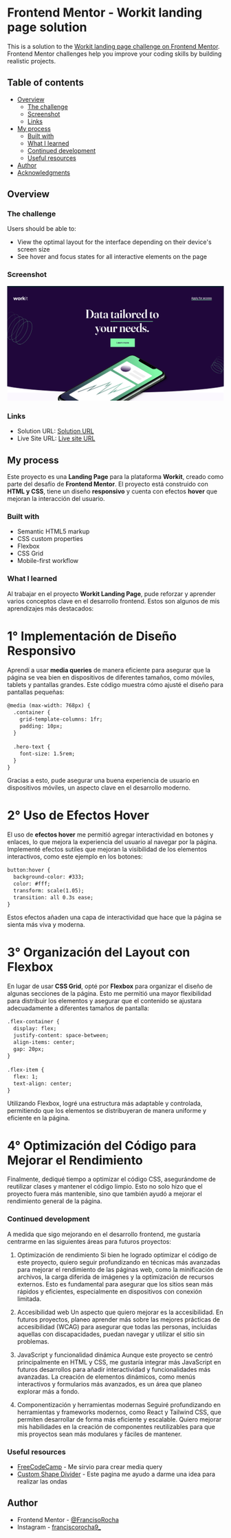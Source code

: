 # Frontend Mentor - Workit landing page solution

This is a solution to the [Workit landing page challenge on Frontend Mentor](https://www.frontendmentor.io/challenges/workit-landing-page-2fYnyle5lu). Frontend Mentor challenges help you improve your coding skills by building realistic projects. 

## Table of contents

- [Overview](#overview)
  - [The challenge](#the-challenge)
  - [Screenshot](#screenshot)
  - [Links](#links)
- [My process](#my-process)
  - [Built with](#built-with)
  - [What I learned](#what-i-learned)
  - [Continued development](#continued-development)
  - [Useful resources](#useful-resources)
- [Author](#author)
- [Acknowledgments](#acknowledgments)

## Overview

### The challenge

Users should be able to:

- View the optimal layout for the interface depending on their device's screen size
- See hover and focus states for all interactive elements on the page

### Screenshot

![Workin Landing Page](image.png)

### Links

- Solution URL: [Solution URL](https://github.com/FrancisoRocha/Workit-landing-page)
- Live Site URL: [Live site URL](https://workit-landing-page-wheat.vercel.app/)

## My process

Este proyecto es una **Landing Page** 
para la plataforma **Workit**, 
creado como parte del desafío de **Frontend Mentor**. 
El proyecto está construido con **HTML y CSS**, tiene un diseño **responsivo** y cuenta con efectos **hover** que mejoran la interacción del usuario.

### Built with

- Semantic HTML5 markup
- CSS custom properties
- Flexbox
- CSS Grid
- Mobile-first workflow

### What I learned

Al trabajar en el proyecto **Workit Landing Page**, pude reforzar y aprender varios conceptos clave en el desarrollo frontend. Estos son algunos de mis aprendizajes más destacados:


# 1° **Implementación de Diseño Responsivo**

Aprendí a usar **media queries** de manera eficiente para asegurar que la página se vea bien en dispositivos de diferentes tamaños, como móviles, tablets y pantallas grandes. Este código muestra cómo ajusté el diseño para pantallas pequeñas:

```
@media (max-width: 768px) {
  .container {
    grid-template-columns: 1fr;
    padding: 10px;
  }

  .hero-text {
    font-size: 1.5rem;
  }
}
```
Gracias a esto, pude asegurar una buena experiencia de usuario en dispositivos móviles, un aspecto clave en el desarrollo moderno.

# 2° Uso de Efectos Hover

El uso de **efectos hover** me permitió agregar interactividad en botones y enlaces, lo que mejora la experiencia del usuario al navegar por la página. Implementé efectos sutiles que mejoran la visibilidad de los elementos interactivos, como este ejemplo en los botones:
```
button:hover {
  background-color: #333;
  color: #fff;
  transform: scale(1.05);
  transition: all 0.3s ease;
}
```
Estos efectos añaden una capa de interactividad que hace que la página se sienta más viva y moderna.

# 3° Organización del Layout con Flexbox

En lugar de usar **CSS Grid**, opté por **Flexbox** para organizar el diseño de algunas secciones de la página. Esto me permitió una mayor flexibilidad para distribuir los elementos y asegurar que el contenido se ajustara adecuadamente a diferentes tamaños de pantalla:

```
.flex-container {
  display: flex;
  justify-content: space-between;
  align-items: center;
  gap: 20px;
}

.flex-item {
  flex: 1;
  text-align: center;
}
```
Utilizando Flexbox, logré una estructura más adaptable y controlada, permitiendo que los elementos se distribuyeran de manera uniforme y eficiente en la página.
# 4° Optimización del Código para Mejorar el Rendimiento

Finalmente, dediqué tiempo a optimizar el código CSS, asegurándome de reutilizar clases y mantener el código limpio. Esto no solo hizo que el proyecto fuera más mantenible, sino que también ayudó a mejorar el rendimiento general de la página.

### Continued development

A medida que sigo mejorando en el desarrollo frontend, me gustaría centrarme en las siguientes áreas para futuros proyectos:

1. Optimización de rendimiento
Si bien he logrado optimizar el código de este proyecto, quiero seguir profundizando en técnicas más avanzadas para mejorar el rendimiento de las páginas web, como la minificación de archivos, la carga diferida de imágenes y la optimización de recursos externos. Esto es fundamental para asegurar que los sitios sean más rápidos y eficientes, especialmente en dispositivos con conexión limitada.

2. Accesibilidad web
Un aspecto que quiero mejorar es la accesibilidad. En futuros proyectos, planeo aprender más sobre las mejores prácticas de accesibilidad (WCAG) para asegurar que todas las personas, incluidas aquellas con discapacidades, puedan navegar y utilizar el sitio sin problemas.

3. JavaScript y funcionalidad dinámica
Aunque este proyecto se centró principalmente en HTML y CSS, me gustaría integrar más JavaScript en futuros desarrollos para añadir interactividad y funcionalidades más avanzadas. La creación de elementos dinámicos, como menús interactivos y formularios más avanzados, es un área que planeo explorar más a fondo.

4. Componentización y herramientas modernas
Seguiré profundizando en herramientas y frameworks modernos, como React y Tailwind CSS, que permiten desarrollar de forma más eficiente y escalable. Quiero mejorar mis habilidades en la creación de componentes reutilizables para que mis proyectos sean más modulares y fáciles de mantener.

### Useful resources

- [FreeCodeCamp](https://www.freecodecamp.org/espanol/news/ejemplo-css-media-query-ancho-de-pantalla-max-y-min-para-diseno-adaptable-en-movil/) - Me sirvio para crear media query
- [Custom Shape Divider](https://www.shapedivider.app/) - Este pagina me ayudo a darme una idea para realizar las ondas

## Author

- Frontend Mentor - [@FrancisoRocha](https://www.frontendmentor.io/profile/FrancisoRocha)
- Instagram - [franciscorocha9_](https://www.instagram.com/franciscorocha9_/)
